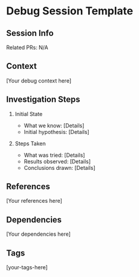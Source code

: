 # Debug Session Template

## Session Info
Related PRs: N/A

## Context
[Your debug context here]

## Investigation Steps
1. Initial State
   - What we know: [Details]
   - Initial hypothesis: [Details]

2. Steps Taken
   - What was tried: [Details]
   - Results observed: [Details]
   - Conclusions drawn: [Details]

## References
[Your references here]

## Dependencies
[Your dependencies here]

## Tags
[your-tags-here]